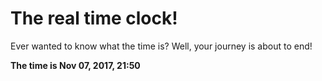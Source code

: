 # The real time clock!

Ever wanted to know what the time is? Well, your journey is about to end!

**The time is Nov 07, 2017, 21:50**